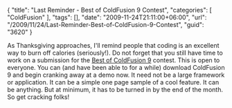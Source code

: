 {
	"title": "Last Reminder - Best of ColdFusion 9 Contest",
	"categories": [
		"ColdFusion"
	],
	"tags": [],
	"date": "2009-11-24T21:11:00+06:00",
	"url": "/2009/11/24/Last-Reminder-Best-of-ColdFusion-9-Contest",
	"guid": "3620"
}

As Thanksgiving approaches, I'll remind people that coding is an excellent way to burn off calories (seriously!). Do not forget that you still have time to work on a submission for the <a href="http://www.raymondcamden.com/index.cfm/2009/11/9/Reminder--Best-of-ColdFusion-9-Contest">Best of ColdFusion 9</a> contest. This is open to everyone. You can (and have been able to for a while) download ColdFusion 9 and begin cranking away at a demo now. It need not be a large framework or application. It can be a simple one page sample of a cool feature. It can be anything. But at minimum, it has to be turned in by the end of the month. So get cracking folks!